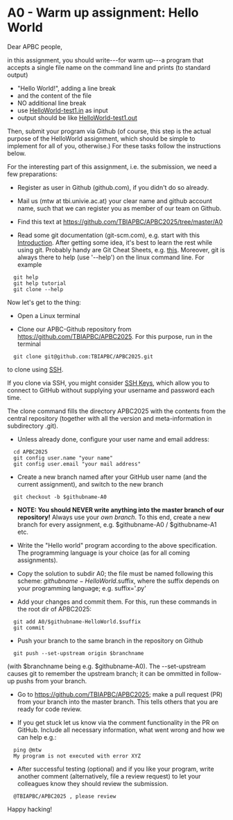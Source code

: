 # A0 - Warm up assignment: Hello World

Dear APBC people,

in this assignment, you should write---for warm up---a program that
accepts a single file name on the command line and prints (to standard
output)

  * "Hello World!", adding a line break
  * and the content of the file
  * NO additional line break
  * use [HelloWorld-test1.in](https://github.com/TBIAPBC/APBC2025/blob/master/A0/HelloWorld-test1.in) as input
  * output should be like [HelloWorld-test1.out](https://github.com/TBIAPBC/APBC2025/blob/master/A0/HelloWorld-test1.out)

Then, submit your program via Github (of course, this step is the
actual purpose of the HelloWorld assignment, which should be simple to
implement for all of you, otherwise.) For these tasks follow the
instructions below.

For the interesting part of this assignment, i.e. the submission, we
need a few preparations:

* Register as user in Github (github.com), if you didn't do so already.

* Mail us (mtw at tbi.univie.ac.at) your clear name and github
  account name, such that we can register you as member of our team on
  Github.

* Find this text at https://github.com/TBIAPBC/APBC2025/tree/master/A0

* Read some git documentation (git-scm.com), e.g. start with this [Introduction](https://www.tbi.univie.ac.at/~jlandersen/_static/git.pdf).
  After getting some idea, it's best to learn the rest while using git. Probably handy are Git Cheat Sheets,
  e.g. [this](https://education.github.com/git-cheat-sheet-education.pdf).
  Moreover, git is always there to help (use '--help') on the linux command line. For example
```
  git help
  git help tutorial
  git clone --help
```

Now let's get to the thing:

* Open a Linux terminal

* Clone our APBC-Github repository from https://github.com/TBIAPBC/APBC2025. For this purpose, run in the terminal
```
  git clone git@github.com:TBIAPBC/APBC2025.git
```
  to clone using [SSH](https://docs.github.com/en/authentication/connecting-to-github-with-ssh/about-ssh).

  If you clone via SSH, you might consider [SSH Keys](https://docs.github.com/en/authentication/connecting-to-github-with-ssh/generating-a-new-ssh-key-and-adding-it-to-the-ssh-agent), which allow you to connect to GitHub without supplying your username and password each time.

  The clone command fills the directory APBC2025 with the contents from the central repository (together with all the version and meta-information in subdirectory .git).
* Unless already done, configure your user name and email address:
```
  cd APBC2025
  git config user.name "your name"
  git config user.email "your mail address"
```

* Create a new branch named after your GitHub user name (and the current assignment), and switch to the new branch
```
  git checkout -b $githubname-A0
```

* __NOTE: You should NEVER write anything into the master branch of our repository!__ Always use your *own branch*. To this end, create a new branch for every assignment, e.g. $githubname-A0 / $githubname-A1 etc.

* Write the "Hello world" program according to the above specification. The programming language is your choice (as for all coming assignments).

* Copy the solution to subdir A0; the file must be named following this scheme: $githubname-HelloWorld.$suffix,
  where the suffix depends on your programming language; e.g. suffix='.py'

* Add your changes and commit them. For this, run these commands in the root dir of APBC2025:
```
  git add A0/$githubname-HelloWorld.$suffix
  git commit
```

* Push your branch to the same branch in the repository on Github
```
  git push --set-upstream origin $branchname
```
  (with $branchname being e.g. $githubname-A0). The --set-upstream causes git to remember the upstream branch; it can be ommitted in follow-up pushs from your branch.

* Go to https://github.com/TBIAPBC/APBC2025; make a pull request (PR) from your branch into the master branch. This tells others that you are ready for code review.

* If you get stuck let us know via the comment functionality in the PR on GitHub. Include all necessary information, what went wrong and how we can help e.g.:

```
  ping @mtw
  My program is not executed with error XYZ
```

* After successful testing (optional) and if you like your program, write another comment (alternatively, file a review request) to let your colleagues know they
  should review the submission.

```
  @TBIAPBC/APBC2025 , please review
```

Happy hacking!
